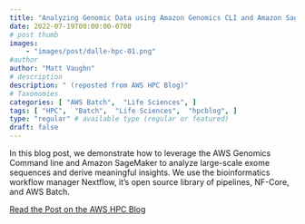 ```yaml
---
title: "Analyzing Genomic Data using Amazon Genomics CLI and Amazon SageMaker"
date: 2022-07-19T00:00:00-0700
# post thumb
images:
    - "images/post/dalle-hpc-01.png"
#author
author: "Matt Vaughn"
# description
description: " (reposted from AWS HPC Blog)"
# Taxonomies
categories: [ "AWS Batch",  "Life Sciences", ]
tags: [ "HPC",  "Batch",  "Life Sciences",  "hpcblog", ]
type: "regular" # available type (regular or featured)
draft: false
---
```


In this blog post, we demonstrate how to leverage the AWS Genomics Command line and Amazon SageMaker to analyze large-scale exome sequences and derive meaningful insights. We use the bioinformatics workflow manager Nextflow, it’s open source library of pipelines, NF-Core, and AWS Batch.

<a href="https://aws.amazon.com/blogs/hpc/analyzing-genomic-data-using-amazon-genomics-cli-and-amazon-sagemaker/" class="btn btn-primary btn-lg active" role="button" aria-pressed="true" style="margin-top: 8px;">Read the Post on the AWS HPC Blog</a>